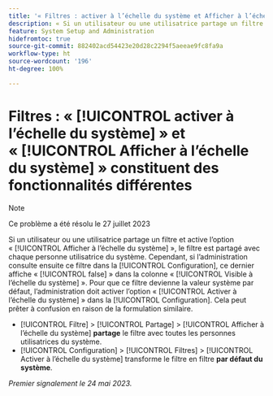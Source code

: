```yaml
---
title: '« Filtres : activer à l’échelle du système et Afficher à l’échelle du système constituent des fonctionnalités différentes. »'
description: « Si un utilisateur ou une utilisatrice partage un filtre et active l’option [!UICONTROL Afficher à l’échelle du système], le filtre est partagé avec chaque personne utilisatrice du système. Cependant, si l’administration consulte ensuite ce filtre dans la [!UICONTROL Configuration], ce dernier affiche [!UICONTROL false] dans la colonne [!UICONTROL Visible à l’échelle du système]. Pour que ce filtre devienne la valeur système par défaut, l’administration doit activer l’option [!UICONTROL Activer à l’échelle du système] dans la configuration. Cela peut prêter à confusion en raison de la formulation similaire. »
feature: System Setup and Administration
hidefromtoc: true
source-git-commit: 882402acd54423e20d28c2294f5aeeae9fc8fa9a
workflow-type: ht
source-wordcount: '196'
ht-degree: 100%

---
```



# Filtres : « [!UICONTROL activer à l’échelle du système] » et « [!UICONTROL Afficher à l’échelle du système] » constituent des fonctionnalités différentes

>[!NOTE]
>
>Ce problème a été résolu le 27 juillet 2023

Si un utilisateur ou une utilisatrice partage un filtre et active l’option « [!UICONTROL Afficher à l’échelle du système] », le filtre est partagé avec chaque personne utilisatrice du système. Cependant, si l’administration consulte ensuite ce filtre dans la [!UICONTROL Configuration], ce dernier affiche « [!UICONTROL false] » dans la colonne « [!UICONTROL Visible à l’échelle du système] ». Pour que ce filtre devienne la valeur système par défaut, l’administration doit activer l’option « [!UICONTROL Activer à l’échelle du système] » dans la [!UICONTROL Configuration]. Cela peut prêter à confusion en raison de la formulation similaire.

* [!UICONTROL Filtre] > [!UICONTROL Partage] > [!UICONTROL Afficher à l’échelle du système] **partage** le filtre avec toutes les personnes utilisatrices du système.
* [!UICONTROL Configuration] > [!UICONTROL Filtres] > [!UICONTROL Activer à l’échelle du système] transforme le filtre en filtre **par défaut du système**.

_Premier signalement le 24 mai 2023._

